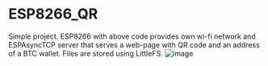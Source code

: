 # ESP8266_QR
Simple project. ESP8266 with above code provides own wi-fi network and ESPAsyncTCP server that serves a web-page with QR code and an address of a BTC wallet. Files are stored using LittleFS.
![image](https://github.com/user-attachments/assets/384ffd14-0400-4a43-bedc-bba66bd489a1)
